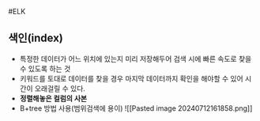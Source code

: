 #ELK 

## 색인(index)
- 특정한 데이터가 어느 위치에 있는지 미리 저장해두어 검색 시에 빠른 속도로 찾을 수 있도록 하는 것
- 키워드를 토대로 데이터를 찾을 경우 마지막 데이터까지 확인을 해야할 수 있어 시간이 오래걸릴 수 있다.
- **정렬해놓은 컬럼의 사본**
- B+tree 방법 사용(범위검색에 용이)
![[Pasted image 20240712161858.png]]